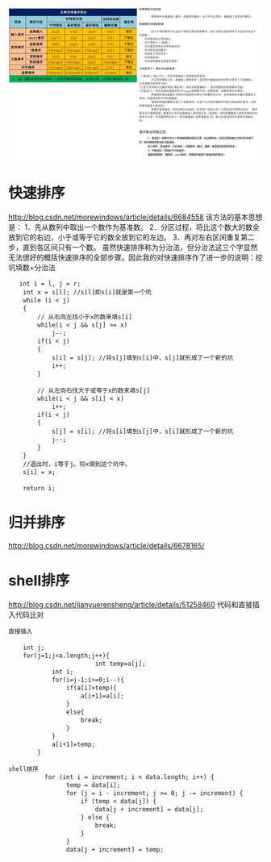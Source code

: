 ![](排序.png)
# 快速排序
http://blog.csdn.net/morewindows/article/details/6684558
该方法的基本思想是：
1．先从数列中取出一个数作为基准数。
2．分区过程，将比这个数大的数全放到它的右边，小于或等于它的数全放到它的左边。
3．再对左右区间重复第二步，直到各区间只有一个数。
虽然快速排序称为分治法，但分治法这三个字显然无法很好的概括快速排序的全部步骤。因此我的对快速排序作了进一步的说明：挖坑填数+分治法
```
   int i = l, j = r;  
    int x = s[l]; //s[l]即s[i]就是第一个坑  
    while (i < j)  
    {  
        // 从右向左找小于x的数来填s[i]  
        while(i < j && s[j] >= x)   
            j--;    
        if(i < j)   
        {  
            s[i] = s[j]; //将s[j]填到s[i]中，s[j]就形成了一个新的坑  
            i++;  
        }  
  
        // 从左向右找大于或等于x的数来填s[j]  
        while(i < j && s[i] < x)  
            i++;    
        if(i < j)   
        {  
            s[j] = s[i]; //将s[i]填到s[j]中，s[i]就形成了一个新的坑  
            j--;  
        }  
    }  
    //退出时，i等于j。将x填到这个坑中。  
    s[i] = x;  
  
    return i; 
```
# 归并排序
http://blog.csdn.net/morewindows/article/details/6678165/
# shell排序
http://blog.csdn.net/jianyuerensheng/article/details/51258460
代码和直接插入代码比对
```
直接插入

	int j;
	for(j=1;j<a.length;j++){
                        int temp=a[j];
			int i;
			for(i=j-1;i>=0;i--){
				if(a[i]>temp){
					a[i+1]=a[i];
				}
				else{
					break;
				}
			}
			a[i+1]=temp;
		}

shell排序
          for (int i = increment; i < data.length; i++) {
                temp = data[i];
                for (j = i - increment; j >= 0; j -= increment) {
                    if (temp < data[j]) {
                        data[j + increment] = data[j];
                    } else {
                        break;
                    }
                }
                data[j + increment] = temp;



```



